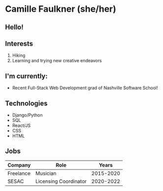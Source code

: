 <!--
**camillefaulkner/camillefaulkner** is a ✨ _special_ ✨ repository because its `README.md` (this file) appears on your GitHub profile.

Here are some ideas to get you started:

- 🔭 I’m currently working on ...
- 🌱 I’m currently learning ...
- 👯 I’m looking to collaborate on ...
- 🤔 I’m looking for help with ...
- 💬 Ask me about ...
- 📫 How to reach me: ...
- 😄 Pronouns: ...
- ⚡ Fun fact: ...
-->

# Camille Faulkner (she/her)
## Hello!

## Interests
1. Hiking
1. Learning and trying new creative endeavors

## I'm currently:
* Recent Full-Stack Web Development grad of Nashville Software School!

## Technologies
* Django/Python
* SQL
* React/JS
* CSS
* HTML

## Jobs
|Company|Role|Years|
|--|--|--|
|Freelance|Musician|2015-2020|
|SESAC|Licensing Coordinator|2020-2022|


